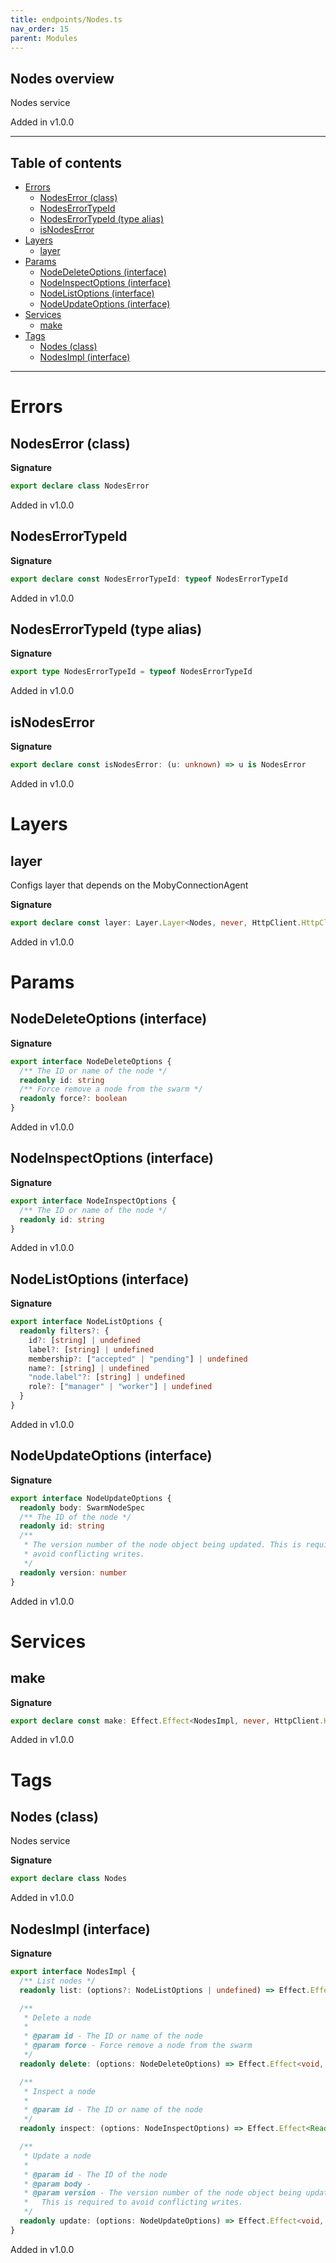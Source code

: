 ```yaml
---
title: endpoints/Nodes.ts
nav_order: 15
parent: Modules
---
```


## Nodes overview

Nodes service

Added in v1.0.0

---

<h2 class="text-delta">Table of contents</h2>

- [Errors](#errors)
  - [NodesError (class)](#nodeserror-class)
  - [NodesErrorTypeId](#nodeserrortypeid)
  - [NodesErrorTypeId (type alias)](#nodeserrortypeid-type-alias)
  - [isNodesError](#isnodeserror)
- [Layers](#layers)
  - [layer](#layer)
- [Params](#params)
  - [NodeDeleteOptions (interface)](#nodedeleteoptions-interface)
  - [NodeInspectOptions (interface)](#nodeinspectoptions-interface)
  - [NodeListOptions (interface)](#nodelistoptions-interface)
  - [NodeUpdateOptions (interface)](#nodeupdateoptions-interface)
- [Services](#services)
  - [make](#make)
- [Tags](#tags)
  - [Nodes (class)](#nodes-class)
  - [NodesImpl (interface)](#nodesimpl-interface)

---

# Errors

## NodesError (class)

**Signature**

```ts
export declare class NodesError
```

Added in v1.0.0

## NodesErrorTypeId

**Signature**

```ts
export declare const NodesErrorTypeId: typeof NodesErrorTypeId
```

Added in v1.0.0

## NodesErrorTypeId (type alias)

**Signature**

```ts
export type NodesErrorTypeId = typeof NodesErrorTypeId
```

Added in v1.0.0

## isNodesError

**Signature**

```ts
export declare const isNodesError: (u: unknown) => u is NodesError
```

Added in v1.0.0

# Layers

## layer

Configs layer that depends on the MobyConnectionAgent

**Signature**

```ts
export declare const layer: Layer.Layer<Nodes, never, HttpClient.HttpClient.Default>
```

Added in v1.0.0

# Params

## NodeDeleteOptions (interface)

**Signature**

```ts
export interface NodeDeleteOptions {
  /** The ID or name of the node */
  readonly id: string
  /** Force remove a node from the swarm */
  readonly force?: boolean
}
```

Added in v1.0.0

## NodeInspectOptions (interface)

**Signature**

```ts
export interface NodeInspectOptions {
  /** The ID or name of the node */
  readonly id: string
}
```

Added in v1.0.0

## NodeListOptions (interface)

**Signature**

```ts
export interface NodeListOptions {
  readonly filters?: {
    id?: [string] | undefined
    label?: [string] | undefined
    membership?: ["accepted" | "pending"] | undefined
    name?: [string] | undefined
    "node.label"?: [string] | undefined
    role?: ["manager" | "worker"] | undefined
  }
}
```

Added in v1.0.0

## NodeUpdateOptions (interface)

**Signature**

```ts
export interface NodeUpdateOptions {
  readonly body: SwarmNodeSpec
  /** The ID of the node */
  readonly id: string
  /**
   * The version number of the node object being updated. This is required to
   * avoid conflicting writes.
   */
  readonly version: number
}
```

Added in v1.0.0

# Services

## make

**Signature**

```ts
export declare const make: Effect.Effect<NodesImpl, never, HttpClient.HttpClient.Default>
```

Added in v1.0.0

# Tags

## Nodes (class)

Nodes service

**Signature**

```ts
export declare class Nodes
```

Added in v1.0.0

## NodesImpl (interface)

**Signature**

```ts
export interface NodesImpl {
  /** List nodes */
  readonly list: (options?: NodeListOptions | undefined) => Effect.Effect<Readonly<Array<SwarmNode>>, NodesError, never>

  /**
   * Delete a node
   *
   * @param id - The ID or name of the node
   * @param force - Force remove a node from the swarm
   */
  readonly delete: (options: NodeDeleteOptions) => Effect.Effect<void, NodesError, never>

  /**
   * Inspect a node
   *
   * @param id - The ID or name of the node
   */
  readonly inspect: (options: NodeInspectOptions) => Effect.Effect<Readonly<SwarmNode>, NodesError, never>

  /**
   * Update a node
   *
   * @param id - The ID of the node
   * @param body -
   * @param version - The version number of the node object being updated.
   *   This is required to avoid conflicting writes.
   */
  readonly update: (options: NodeUpdateOptions) => Effect.Effect<void, NodesError, never>
}
```

Added in v1.0.0
